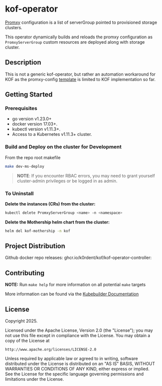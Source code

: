 # kof-operator

[Promxy](https://github.com/jacksontj/promxy) configuration is a list of serverGroup pointed to provisioned storage clusters.

This operator dynamically builds and reloads the promxy configuration as `PromxyServerGroup` custom resources are deployed along with storage cluster.

## Description

This is not a generic kof-operator, but rather an automation workaround for KOF as the promxy-config [template](internal/controller/template/secret.tmpl) is limited to KOF implementation so far.

## Getting Started

### Prerequisites
- go version v1.23.0+
- docker version 17.03+.
- kubectl version v1.11.3+.
- Access to a Kubernetes v1.11.3+ cluster.

### Build and Deploy on the cluster for Development

From the repo root makefile

```sh
make dev-ms-deploy
```

> **NOTE**: If you encounter RBAC errors, you may need to grant yourself cluster-admin
privileges or be logged in as admin.

### To Uninstall
**Delete the instances (CRs) from the cluster:**

```sh
kubectl delete PromxyServerGroup <name> -n <namespace>
```

**Delete the Mothership helm chart from the cluster:**


```sh
helm del kof-mothership -n kof

```

## Project Distribution

Github docker repo releases: ghcr.io/k0rdent/kof/kof-operator-controller:<tag>


## Contributing

**NOTE:** Run `make help` for more information on all potential `make` targets

More information can be found via the [Kubebuilder Documentation](https://book.kubebuilder.io/introduction.html)

## License

Copyright 2025.

Licensed under the Apache License, Version 2.0 (the "License");
you may not use this file except in compliance with the License.
You may obtain a copy of the License at

    http://www.apache.org/licenses/LICENSE-2.0

Unless required by applicable law or agreed to in writing, software
distributed under the License is distributed on an "AS IS" BASIS,
WITHOUT WARRANTIES OR CONDITIONS OF ANY KIND, either express or implied.
See the License for the specific language governing permissions and
limitations under the License.

